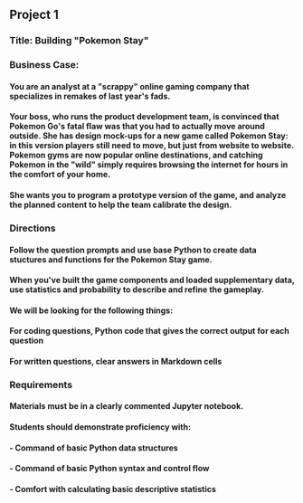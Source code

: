 ## Project 1

### Title:  Building "Pokemon Stay"

### Business Case:

#### You are an analyst at a "scrappy" online gaming company that specializes in remakes of last year's fads.

#### Your boss, who runs the product development team, is convinced that Pokemon Go's fatal flaw was that you had to actually move around outside. She has design mock-ups for a new game called Pokemon Stay: in this version players still need to move, but just from website to website. Pokemon gyms are now popular online destinations, and catching Pokemon in the "wild" simply requires browsing the internet for hours in the comfort of your home.

#### She wants you to program a prototype version of the game, and analyze the planned content to help the team calibrate the design.

### Directions

#### Follow the question prompts and use base Python to create data stuctures and functions for the Pokemon Stay game.

#### When you've built the game components and loaded supplementary data, use statistics and probability to describe and refine the gameplay.

#### We will be looking for the following things:

####  For coding questions, Python code that gives the correct output for each question
####  For written questions, clear answers in Markdown cells

### Requirements
#### Materials must be in a clearly commented Jupyter notebook.

#### Students should demonstrate proficiency with:

####    - Command of basic Python data structures
####    - Command of basic Python syntax and control flow
####    - Comfort with calculating basic descriptive statistics
